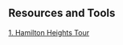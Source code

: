 ## Resources and Tools

[1. Hamilton Heights Tour](https://github.com/realdatanyc/uptown/blob/main/Hamilton%20Heights%20Tour%20-%20Elegran.pdf)



